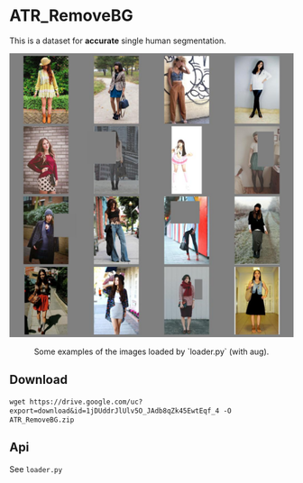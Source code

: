 # ATR_RemoveBG

This is a dataset for **accurate** single human segmentation.

<div align="center">
<img src="example.jpg" width="800px"/>
<p> Some examples of the images loaded by `loader.py` (with aug).</p>
</div>

## Download

```
wget https://drive.google.com/uc?export=download&id=1jDUddrJlUlv5O_JAdb8qZk45EwtEqf_4 -O ATR_RemoveBG.zip

```

## Api

See `loader.py`
